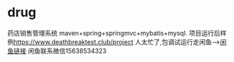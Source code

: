 # drug
药店销售管理系统
maven+spring+springmvc+mybatis+mysql.
项目运行后样例<https://www.deathbreaktest.club/project>
人太忙了,包调试运行走闲鱼-->[闲鱼链接](https://m.tb.cn/h.UEeh0kp?tk=hwUudniCplG) 闲鱼联系微信15638534323

